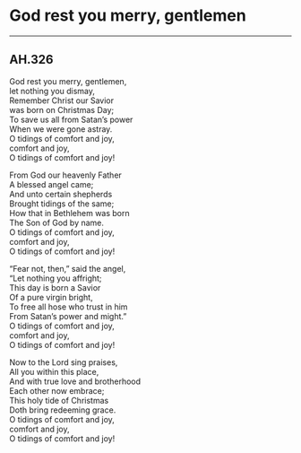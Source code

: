 # God rest you merry, gentlemen

***

## AH.326

God rest you merry, gentlemen,  
let nothing you dismay,  
Remember Christ our Savior  
was born on Christmas Day;  
To save us all from Satan’s power  
When we were gone astray.  
O tidings of comfort and joy,  
comfort and joy,  
O tidings of comfort and joy!  

From God our heavenly Father  
A blessed angel came;  
And unto certain shepherds  
Brought tidings of the same;  
How that in Bethlehem was born  
The Son of God by name.  
O tidings of comfort and joy,  
comfort and joy,  
O tidings of comfort and joy!  

“Fear not, then,” said the angel,  
“Let nothing you affright;  
This day is born a Savior  
Of a pure virgin bright,  
To free all hose who trust in him  
From Satan’s power and might.”  
O tidings of comfort and joy,   
comfort and joy,  
O tidings of comfort and joy!  

Now to the Lord sing praises,  
All you within this place,  
And with true love and brotherhood  
Each other now embrace;  
This holy tide of Christmas  
Doth bring redeeming grace.  
O tidings of comfort and joy,  
comfort and joy,  
O tidings of comfort and joy!  
